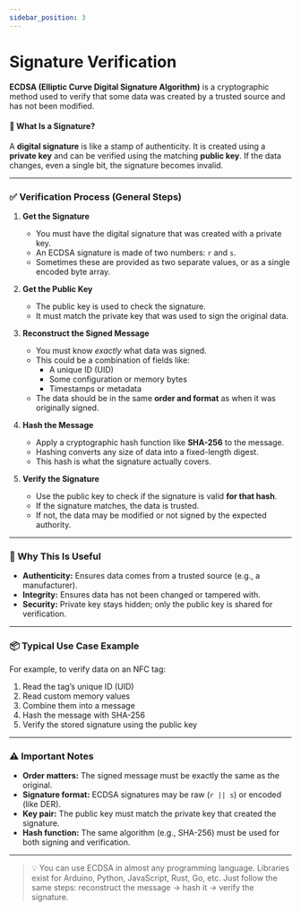 ```yaml
---
sidebar_position: 3
---
```


# Signature Verification

**ECDSA (Elliptic Curve Digital Signature Algorithm)** is a cryptographic method used to verify that some data was created by a trusted source and has not been modified.

#### 🔐 What Is a Signature?

A **digital signature** is like a stamp of authenticity. It is created using a **private key** and can be verified using the matching **public key**. If the data changes, even a single bit, the signature becomes invalid.

---

### ✅ Verification Process (General Steps)

1. **Get the Signature**

   - You must have the digital signature that was created with a private key.
   - An ECDSA signature is made of two numbers: `r` and `s`.
   - Sometimes these are provided as two separate values, or as a single encoded byte array.

2. **Get the Public Key**

   - The public key is used to check the signature.
   - It must match the private key that was used to sign the original data.

3. **Reconstruct the Signed Message**

   - You must know _exactly_ what data was signed.
   - This could be a combination of fields like:
     - A unique ID (UID)
     - Some configuration or memory bytes
     - Timestamps or metadata
   - The data should be in the same **order and format** as when it was originally signed.

4. **Hash the Message**

   - Apply a cryptographic hash function like **SHA-256** to the message.
   - Hashing converts any size of data into a fixed-length digest.
   - This hash is what the signature actually covers.

5. **Verify the Signature**
   - Use the public key to check if the signature is valid **for that hash**.
   - If the signature matches, the data is trusted.
   - If not, the data may be modified or not signed by the expected authority.

---

### 🧠 Why This Is Useful

- **Authenticity:** Ensures data comes from a trusted source (e.g., a manufacturer).
- **Integrity:** Ensures data has not been changed or tampered with.
- **Security:** Private key stays hidden; only the public key is shared for verification.

---

### 📦 Typical Use Case Example

For example, to verify data on an NFC tag:

1. Read the tag’s unique ID (UID)
2. Read custom memory values
3. Combine them into a message
4. Hash the message with SHA-256
5. Verify the stored signature using the public key

---

### ⚠️ Important Notes

- **Order matters:** The signed message must be exactly the same as the original.
- **Signature format:** ECDSA signatures may be raw (`r || s`) or encoded (like DER).
- **Key pair:** The public key must match the private key that created the signature.
- **Hash function:** The same algorithm (e.g., SHA-256) must be used for both signing and verification.

---

> 💡 You can use ECDSA in almost any programming language. Libraries exist for Arduino, Python, JavaScript, Rust, Go, etc. Just follow the same steps: reconstruct the message → hash it → verify the signature.
